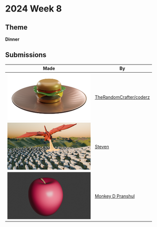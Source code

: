 # 2024 Week 8


## Theme

**Dinner**


## Submissions

| Made | By |
|------|----|
| <img src="./TheRandomCrafter/Burger.png" height="150" /> | [TheRandomCrafter/coderz](./TheRandomCrafter/) |
| <img src="./Steven/Lamb_-_Flame_Grilled.jpg" height="150" /> | [Steven](./Steven/) |
| <img src="./MonkeyDPranshul/apple.png" height="150" /> | [Monkey D Pranshul](./MonkeyDPranshul/) |
